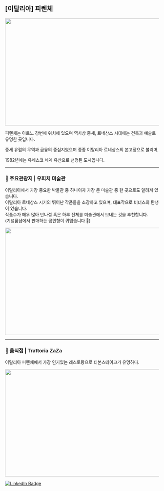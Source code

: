 ## [이탈리아]  피렌체  

<img src="https://d3b39vpyptsv01.cloudfront.net/photo/1/2/73f4dff6ec2ba2efa1208598a9566e47.jpg" width="560" height="350"/>


피렌체는 아르노 강변에 위치해 있으며 역사상 중세, 르네상스 시대에는 건축과 예술로 유명한 곳입니다.

중세 유럽의 무역과 금융의 중심지였으며 종종 이탈리아 르네상스의 본고장으로 불리며,  

1982년에는 유네스코 세계 유산으로 선정된 도시입니다.  

***
  
### 🏰 주요관광지 | 우피치 미술관  
이탈리아에서 가장 중요한 박물관 중 하나이자 가장 큰 미술관 중 한 곳으로도 알려져 있습니다.  
이탈리아 르네상스 시기의 뛰어난 작품들을 소장하고 있으며, 대표작으로 비너스의 탄생이 있습니다.  
작품수가 매우 많아 반나절 혹은 하루 전체를 미술관에서 보내는 것을 추천합니다.  
(기념품샵에서 판매하는 곰인형이 귀엽습니다 🐻)

<img src="https://muttraction.co.kr/wp-content/uploads/2023/09/matteo-lezzi-Ae-ZPRO-Bk4-unsplash-1-700x393-optimized.jpg" width="560" height="350"/>

***

### 🍴 음식점 | Trattoria ZaZa  
이탈리아 피렌체에서 가장 인기있는 레스토랑으로 티본스테이크가 유명하다.  

<img src="https://dynamic-media-cdn.tripadvisor.com/media/photo-o/15/8f/f7/c8/la-prima-stanza-ingresso.jpg?w=800&h=600&s=1" width="560" height="350"/>


[![LinkedIn Badge](https://img.shields.io/badge/mainpage-CCC5E4?style=flat-square&logo=homeadvisor&logoColor=838386&link=www.naver.com)](../README.md)


